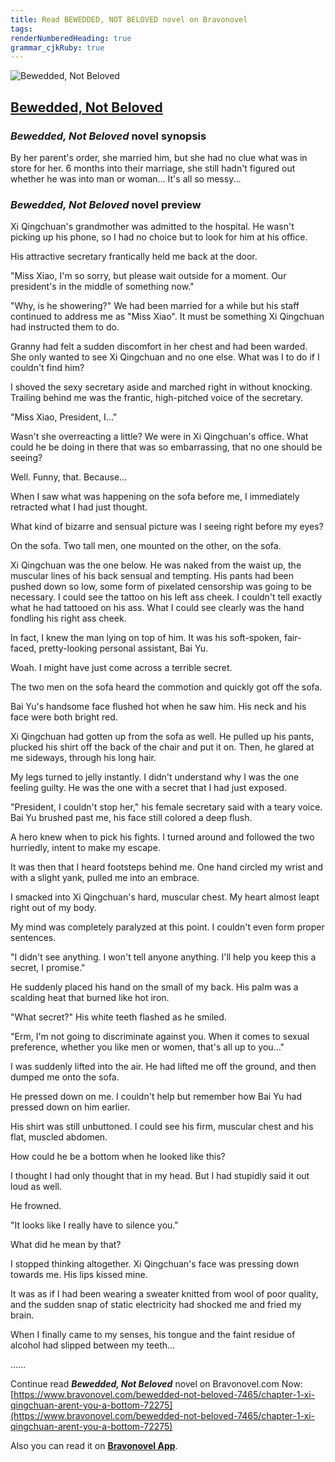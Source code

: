 ```yaml
---
title: Read BEWEDDED, NOT BELOVED novel on Bravonovel
tags: 
renderNumberedHeading: true
grammar_cjkRuby: true
---
```



![Bewedded, Not Beloved](https://1.bp.blogspot.com/-nR4d9AhsX0Y/X73-T1qrvNI/AAAAAAAACrE/tV4InTrJBPMcv1e718jOTMhBLizfILOkQCLcBGAsYHQ/s800/bewedded%252C-not-beloved.jpg)

## [Bewedded, Not Beloved](https://www.bravonovel.com/bewedded-not-beloved-7465)

### *Bewedded, Not Beloved* novel synopsis

By her parent's order, she married him, but she had no clue what was in store for her. 6 months into their marriage, she still hadn't figured out whether he was into man or woman... It's all so messy...

### *Bewedded, Not Beloved* novel preview

Xi Qingchuan's grandmother was admitted to the hospital. He wasn't picking up his phone, so I had no choice but to look for him at his office.

His attractive secretary frantically held me back at the door.

"Miss Xiao, I'm so sorry, but please wait outside for a moment. Our president's in the middle of something now."

"Why, is he showering?" We had been married for a while but his staff continued to address me as "Miss Xiao". It must be something Xi Qingchuan had instructed them to do.

Granny had felt a sudden discomfort in her chest and had been warded. She only wanted to see Xi Qingchuan and no one else. What was I to do if I couldn't find him?

I shoved the sexy secretary aside and marched right in without knocking. Trailing behind me was the frantic, high-pitched voice of the secretary.

"Miss Xiao, President, I…"

Wasn't she overreacting a little? We were in Xi Qingchuan's office. What could he be doing in there that was so embarrassing, that no one should be seeing?

Well. Funny, that. Because…

When I saw what was happening on the sofa before me, I immediately retracted what I had just thought.

What kind of bizarre and sensual picture was I seeing right before my eyes?

On the sofa. Two tall men, one mounted on the other, on the sofa.

Xi Qingchuan was the one below. He was naked from the waist up, the muscular lines of his back sensual and tempting. His pants had been pushed down so low, some form of pixelated censorship was going to be necessary. I could see the tattoo on his left ass cheek. I couldn't tell exactly what he had tattooed on his ass. What I could see clearly was the hand fondling his right ass cheek.

In fact, I knew the man lying on top of him. It was his soft-spoken, fair-faced, pretty-looking personal assistant, Bai Yu.

Woah. I might have just come across a terrible secret.

The two men on the sofa heard the commotion and quickly got off the sofa.

Bai Yu's handsome face flushed hot when he saw him. His neck and his face were both bright red.

Xi Qingchuan had gotten up from the sofa as well. He pulled up his pants, plucked his shirt off the back of the chair and put it on. Then, he glared at me sideways, through his long hair.

My legs turned to jelly instantly. I didn't understand why I was the one feeling guilty. He was the one with a secret that I had just exposed.

"President, I couldn't stop her," his female secretary said with a teary voice. Bai Yu brushed past me, his face still colored a deep flush.

A hero knew when to pick his fights. I turned around and followed the two hurriedly, intent to make my escape.

It was then that I heard footsteps behind me. One hand circled my wrist and with a slight yank, pulled me into an embrace.

I smacked into Xi Qingchuan's hard, muscular chest. My heart almost leapt right out of my body.

My mind was completely paralyzed at this point. I couldn't even form proper sentences.

"I didn't see anything. I won't tell anyone anything. I'll help you keep this a secret, I promise."

He suddenly placed his hand on the small of my back. His palm was a scalding heat that burned like hot iron.

"What secret?" His white teeth flashed as he smiled.

"Erm, I'm not going to discriminate against you. When it comes to sexual preference, whether you like men or women, that's all up to you…"

I was suddenly lifted into the air. He had lifted me off the ground, and then dumped me onto the sofa.

He pressed down on me. I couldn't help but remember how Bai Yu had pressed down on him earlier.

His shirt was still unbuttoned. I could see his firm, muscular chest and his flat, muscled abdomen.

How could he be a bottom when he looked like this?

I thought I had only thought that in my head. But I had stupidly said it out loud as well.

He frowned.

"It looks like I really have to silence you."

What did he mean by that?

I stopped thinking altogether. Xi Qingchuan's face was pressing down towards me. His lips kissed mine.

It was as if I had been wearing a sweater knitted from wool of poor quality, and the sudden snap of static electricity had shocked me and fried my brain.

When I finally came to my senses, his tongue and the faint residue of alcohol had slipped between my teeth…

……

Continue read ***Bewedded, Not Beloved*** novel on Bravonovel.com Now: [https://www.bravonovel.com/bewedded-not-beloved-7465/chapter-1-xi-qingchuan-arent-you-a-bottom-72275](https://www.bravonovel.com/bewedded-not-beloved-7465/chapter-1-xi-qingchuan-arent-you-a-bottom-72275)

Also you can read it on [**Bravonovel App**](https://www.bravonovel.com/download-bravonovel-app).